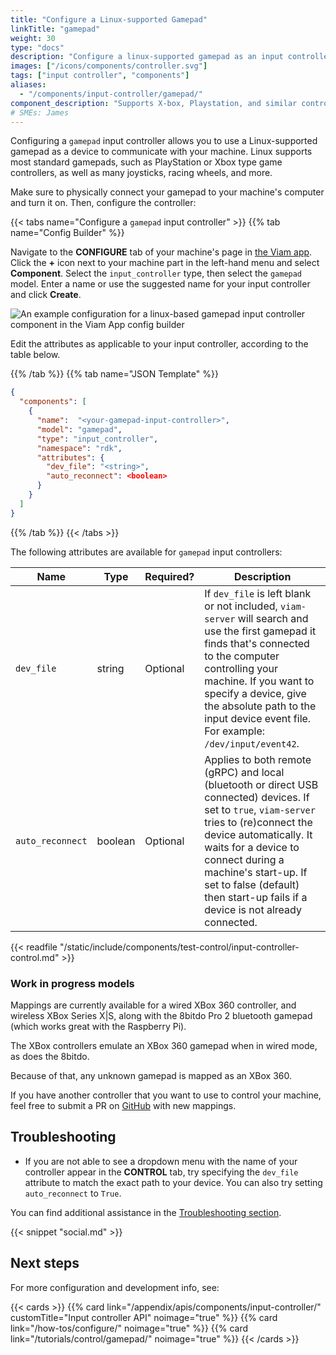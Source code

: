 ```yaml
---
title: "Configure a Linux-supported Gamepad"
linkTitle: "gamepad"
weight: 30
type: "docs"
description: "Configure a linux-supported gamepad as an input controller."
images: ["/icons/components/controller.svg"]
tags: ["input controller", "components"]
aliases:
  - "/components/input-controller/gamepad/"
component_description: "Supports X-box, Playstation, and similar controllers with Linux support."
# SMEs: James
---
```


Configuring a `gamepad` input controller allows you to use a Linux-supported gamepad as a device to communicate with your machine.
Linux supports most standard gamepads, such as PlayStation or Xbox type game controllers, as well as many joysticks, racing wheels, and more.

Make sure to physically connect your gamepad to your machine's computer and turn it on.
Then, configure the controller:

{{< tabs name="Configure a `gamepad` input controller" >}}
{{% tab name="Config Builder" %}}

Navigate to the **CONFIGURE** tab of your machine's page in [the Viam app](https://app.viam.com).
Click the **+** icon next to your machine part in the left-hand menu and select **Component**.
Select the `input_controller` type, then select the `gamepad` model.
Enter a name or use the suggested name for your input controller and click **Create**.

![An example configuration for a linux-based gamepad input controller component in the Viam App config builder](/components/input-controller/gamepad-input-controller-ui-config.png)

Edit the attributes as applicable to your input controller, according to the table below.

{{% /tab %}}
{{% tab name="JSON Template" %}}

```json {class="line-numbers linkable-line-numbers"}
{
  "components": [
    {
      "name":  "<your-gamepad-input-controller>",
      "model": "gamepad",
      "type": "input_controller",
      "namespace": "rdk",
      "attributes": {
        "dev_file": "<string>",
        "auto_reconnect": <boolean>
      }
    }
  ]
}
```

{{% /tab %}}
{{< /tabs >}}

The following attributes are available for `gamepad` input controllers:

<!-- prettier-ignore -->
| Name | Type | Required? | Description |
| ---- | ---- | --------- | ----------- |
| `dev_file` | string | Optional | If `dev_file` is left blank or not included, `viam-server` will search and use the first gamepad it finds that's connected to the computer controlling your machine. If you want to specify a device, give the absolute path to the input device event file. For example: `/dev/input/event42`. |
| `auto_reconnect` | boolean | Optional | Applies to both remote (gRPC) and local (bluetooth or direct USB connected) devices. If set to `true`, `viam-server` tries to (re)connect the device automatically. It waits for a device to connect during a machine's start-up. If set to false (default) then start-up fails if a device is not already connected. |

{{< readfile "/static/include/components/test-control/input-controller-control.md" >}}

### Work in progress models

Mappings are currently available for a wired XBox 360 controller, and wireless XBox Series X|S, along with the 8bitdo Pro 2 bluetooth gamepad (which works great with the Raspberry Pi).

The XBox controllers emulate an XBox 360 gamepad when in wired mode, as does the 8bitdo.

Because of that, any unknown gamepad is mapped as an XBox 360.

If you have another controller that you want to use to control your machine, feel free to submit a PR on [GitHub](https://github.com/viamrobotics/rdk/blob/main/components/input/input.go) with new mappings.

## Troubleshooting

- If you are not able to see a dropdown menu with the name of your controller appear in the **CONTROL** tab, try specifying the `dev_file` attribute to match the exact path to your device.
  You can also try setting `auto_reconnect` to `True`.

You can find additional assistance in the [Troubleshooting section](/appendix/troubleshooting/).

{{< snippet "social.md" >}}

## Next steps

For more configuration and development info, see:

{{< cards >}}
{{% card link="/appendix/apis/components/input-controller/" customTitle="Input controller API" noimage="true" %}}
{{% card link="/how-tos/configure/" noimage="true" %}}
{{% card link="/tutorials/control/gamepad/" noimage="true" %}}
{{< /cards >}}
